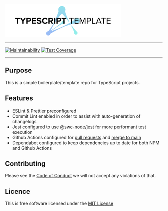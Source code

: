 ![TYPESCRIPT TEMPLATE](./.github/assets/ts-template.svg)

---

[![Maintainability](https://api.codeclimate.com/v1/badges/5a2a1b28eb9b6264d827/maintainability)](https://codeclimate.com/github/ALLCAPSDEV/typescript-template/maintainability) [![Test Coverage](https://api.codeclimate.com/v1/badges/5a2a1b28eb9b6264d827/test_coverage)](https://codeclimate.com/github/ALLCAPSDEV/typescript-template/test_coverage)

---

## Purpose

This is a simple boilerplate/template repo for TypeScript projects.

## Features

- ESLint & Prettier preconfigured
- Commit Lint enabled in order to assist with auto-generation of changelogs
- Jest configured to use [@swc-node/jest](https://www.npmjs.com/package/@swc-node/jest) for more performant test execution
- Github Actions configured for [pull requests](./.github/workflows/pull-request.yml) and [merge to main](./.github/workflows/push_to_main.yml)
- Dependabot configured to keep dependencies up to date for both NPM and Github Actions

## Contributing

Please see the [Code of Conduct](./CODE_OF_CONDUCT.md) we will not accept any violations of that.

## Licence

This is free software licensed under the [MIT License](./LICENSE)
